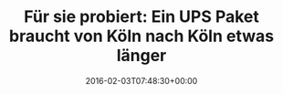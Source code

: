 ---
retweeted: false
source: <a href="https://about.twitter.com/products/tweetdeck" rel="nofollow">TweetDeck</a>
entities:
  user_mentions: []
  urls: []
  symbols: []
  media:
  - expanded_url: https://twitter.com/bascht/status/694789542759501824/photo/1
    indices:
    - '97'
    - '120'
    url: https://t.co/hmx9GdzMH1
    media_url: http://pbs.twimg.com/media/CaRjLdpWkAAMaEY.png
    id_str: '694789291109683200'
    id: '694789291109683200'
    media_url_https: https://pbs.twimg.com/media/CaRjLdpWkAAMaEY.png
    sizes:
      medium:
        w: '778'
        h: '1200'
        resize: fit
      large:
        w: '1090'
        h: '1682'
        resize: fit
      thumb:
        w: '150'
        h: '150'
        resize: crop
      small:
        w: '441'
        h: '680'
        resize: fit
    type: photo
    display_url: pic.twitter.com/hmx9GdzMH1
  hashtags: []
display_text_range:
- '0'
- '120'
favorite_count: '4'
id_str: '694789542759501824'
truncated: false
retweet_count: '1'
id: '694789542759501824'
possibly_sensitive: false
created_at: Wed Feb 03 07:48:30 +0000 2016
favorited: false
full_text: 'Für sie probiert: Ein UPS Paket braucht von Köln nach Köln etwas länger
  als von Idaho nach Köln.'
lang: de
extended_entities:
  media:
  - expanded_url: https://twitter.com/bascht/status/694789542759501824/photo/1
    indices:
    - '97'
    - '120'
    url: https://t.co/hmx9GdzMH1
    media_url: http://pbs.twimg.com/media/CaRjLdpWkAAMaEY.png
    id_str: '694789291109683200'
    id: '694789291109683200'
    media_url_https: https://pbs.twimg.com/media/CaRjLdpWkAAMaEY.png
    sizes:
      medium:
        w: '778'
        h: '1200'
        resize: fit
      large:
        w: '1090'
        h: '1682'
        resize: fit
      thumb:
        w: '150'
        h: '150'
        resize: crop
      small:
        w: '441'
        h: '680'
        resize: fit
    type: photo
    display_url: pic.twitter.com/hmx9GdzMH1
tags:
- pesos/twitter
date: '2016-02-03T07:48:30+00:00'
src: https://twitter.com/bascht/status/694789542759501824
original_url: https://twitter.com/bascht/status/694789542759501824
type: twitter_tweet
media_url: https://img.bascht.com/twitter/pbs.twimg.com/media/CaRjLdpWkAAMaEY.png
text: 'Für sie probiert: Ein UPS Paket braucht von Köln nach Köln etwas länger als
  von Idaho nach Köln.'
title: 'Für sie probiert: Ein UPS Paket braucht von Köln nach Köln etwas länger'

---